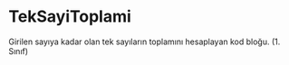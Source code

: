 # TekSayiToplami
Girilen sayıya kadar olan tek sayıların toplamını hesaplayan kod bloğu. (1. Sınıf)
